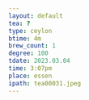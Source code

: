 ```yaml
---
layout: default
tea: ?
type: ceylon
btime: 4m
brew_count: 1
degree: 100
tdate: 2023.03.04
time: 3:07pm
place: essen
ipath: tea00031.jpeg
---
```

